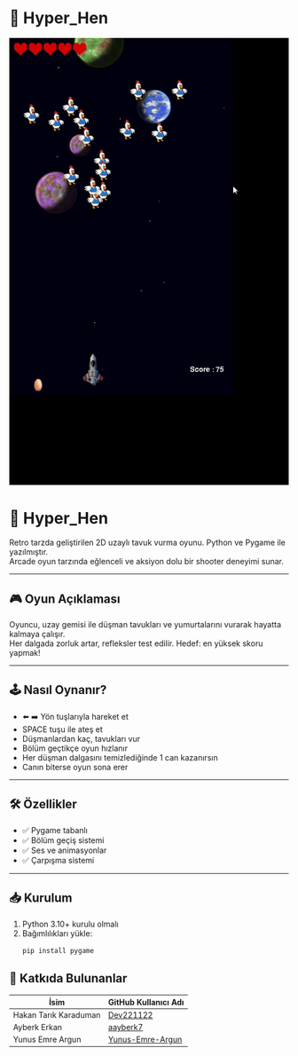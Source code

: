 # 🐔 Hyper_Hen

[![Hyper_Hen Gameplay](assets/gif2.gif)](assets/gif2.gif)

# 🐔 Hyper_Hen

Retro tarzda geliştirilen 2D uzaylı tavuk vurma oyunu. Python ve Pygame ile yazılmıştır.  
Arcade oyun tarzında eğlenceli ve aksiyon dolu bir shooter deneyimi sunar.

---

## 🎮 Oyun Açıklaması

Oyuncu, uzay gemisi ile düşman tavukları ve yumurtalarını vurarak hayatta kalmaya çalışır.  
Her dalgada zorluk artar, refleksler test edilir. Hedef: en yüksek skoru yapmak!

---

## 🕹️ Nasıl Oynanır?

- ⬅️ ➡️ Yön tuşlarıyla hareket et
- SPACE tuşu ile ateş et
- Düşmanlardan kaç, tavukları vur
- Bölüm geçtikçe oyun hızlanır
- Her düşman dalgasını temizlediğinde 1 can kazanırsın
- Canın biterse oyun sona erer

---

## 🛠️ Özellikler

- ✅ Pygame tabanlı
- ✅ Bölüm geçiş sistemi
- ✅ Ses ve animasyonlar
- ✅ Çarpışma sistemi
  


---

## 📥 Kurulum

1. Python 3.10+ kurulu olmalı
2. Bağımlılıkları yükle:
   ```bash
   pip install pygame

## 👥 Katkıda Bulunanlar

| İsim                | GitHub Kullanıcı Adı       |
|---------------------|----------------------------|
| Hakan Tarık Karaduman | [Dev221122](https://github.com/Dev221122) |
| Ayberk Erkan         | [aayberk7](https://github.com/aayberk7)     |
| Yunus Emre Argun     | [Yunus-Emre-Argun](https://github.com/Yunus-Emre-Argun) |
